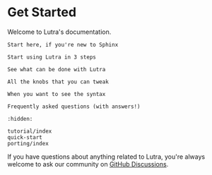# Get Started

Welcome to Lutra's documentation.

```{lutra-document} tutorial/index
Start here, if you're new to Sphinx
```

```{lutra-document} quick-start
Start using Lutra in 3 steps
```

```{lutra-document} showcase
See what can be done with Lutra
```

```{lutra-document} customisation/index
All the knobs that you can tweak
```

```{lutra-document} reference/index
When you want to see the syntax
```

```{lutra-document} project/faq
Frequently asked questions (with answers!)
```

```{toctree}
:hidden:

tutorial/index
quick-start
porting/index
```

If you have questions about anything related to Lutra, you're always welcome to ask our community on [GitHub Discussions].

[github discussions]: https://github.com/pradyunsg/lutra/discussions
